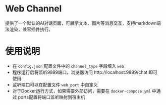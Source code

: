 # Web Channel

提供了一个默认的AI对话页面，可展示文本、图片等消息交互，支持markdown语法渲染，兼容插件执行。

# 使用说明

 - 在 `config.json` 配置文件中的 `channel_type` 字段填入 `web`
 - 程序运行后将监听9899端口，浏览器访问 http://localhost:9899/chat 即可使用
 - 监听端口可以在配置文件 `web_port` 中自定义
 - 对于Docker运行方式，如果需要外部访问，需要在 `docker-compose.yml` 中通过 ports配置将端口监听映射到宿主机
